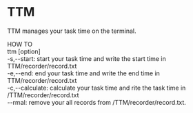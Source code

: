 # TTM
TTM manages your task time on the terminal.

HOW TO  
ttm [option]  
-s,--start: start your task time and write the start time in TTM/recorder/record.txt  
-e,--end: end your task time and write the end time in TTM/recorder/record.txt  
-c,--calculate: calculate your task time and rite the task time in /TTM/recorder/record.txt  
--rmal: remove your all records from /TTM/recorder/record.txt.  
